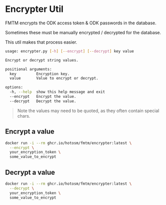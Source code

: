 # Encrypter Util

FMTM encrypts the ODK access token & ODK passwords in the database.

Sometimes these must be manually encrypted / decrypted for the database.

This util makes that process easier.

```bash
usage: encrypter.py [-h] [--encrypt] [--decrypt] key value

Encrypt or decrypt string values.

positional arguments:
  key         Encryption key.
  value       Value to encrypt or decrypt.

options:
  -h, --help  show this help message and exit
  --encrypt   Encrypt the value.
  --decrypt   Decrypt the value.
```

> Note the values may need to be quoted, as they often contain special chars.

## Encrypt a value

```bash
docker run -i --rm ghcr.io/hotosm/fmtm/encrypter:latest \
  --encrypt \
  your_encryption_token \
  some_value_to_encrypt
```

## Decrypt a value

```bash
docker run -i --rm ghcr.io/hotosm/fmtm/encrypter:latest \
  --decrypt \
  your_encryption_token \
  some_value_to_encrypt
```
